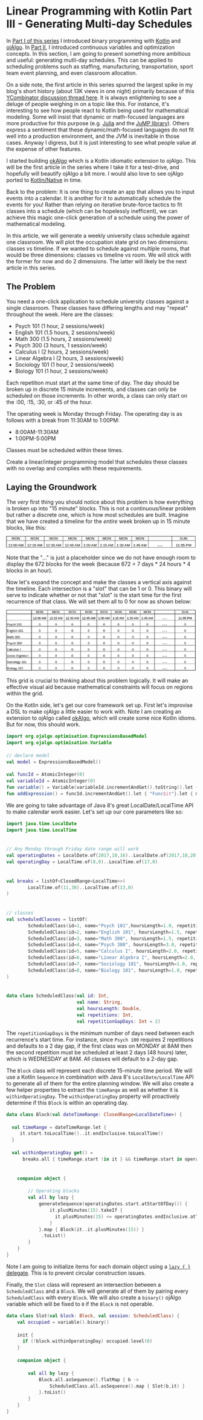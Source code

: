 # Linear Programming with Kotlin Part III - Generating Multi-day Schedules

In [Part I of this series](http://tomstechnicalblog.blogspot.com/2018/01/kotlinforoperationalplanningandoptimiza.html) I introduced binary programming with [Kotlin](http://kotlinlang.org/) and [ojAlgo](http://ojalgo.org/). In [Part II](http://tomstechnicalblog.blogspot.com/2018/01/kotlin-for-linear-programming-part-ii.html), I introduced continuous variables and optimization concepts. In this section, I am going to present something more ambitious and useful: generating mutli-day schedules. This can be applied to scheduling problems such as staffing, manufacturing, transportation, sport team event planning, and even classroom allocation.

On a side note, the first article in this series spurred the largest spike in my blog's short history (about 13K views in one night) primarily because of this [YCombinator discussion thread here](https://news.ycombinator.com/item?id=16234067). It is always enlightening to see a deluge of people weighing in on a topic like this. For instance, it's interesting to see how people react to Kotlin being used for mathematical modeling. Some will insist that dynamic or math-focused languages are more productive for this purpose (e.g. [Julia](https://julialang.org/) and the [JuMP library](https://jump.readthedocs.io/en/latest/quickstart.html#creating-a-model)). Others express a sentiment that these dynamic/math-focused languages do not fit well into a production environment, and the JVM is inevitable in those cases. Anyway I digress, but it is just interesting to see what people value at the expense of other features.

I started building [okAlgo](https://github.com/thomasnield/okAlgo/blob/master/README.md) which is a Kotlin idiomatic extension to ojAlgo. This will be the first article in the series where I take it for a test-drive, and hopefully will beautify ojAlgo a bit more. I would also love to see ojAlgo ported to [Kotlin/Native](https://kotlinlang.org/docs/reference/native-overview.html) in time.

Back to the problem: It is one thing to create an app that allows you to input events into a calendar. It is another for it to automatically schedule the events for you! Rather than relying on iterative brute-force tactics to fit classes into a schedule (which can be hopelessly inefficent), we can achieve this magic one-click generation of a schedule using the power of mathematical modeling.

In this article, we will generate a weekly university class schedule against one classroom. We will plot the occupation state grid on two dimensions: classes vs timeline. If we wanted to schedule against multiple rooms, that would be three dimensions: classes vs timeline vs room. We will stick with the former for now and do 2 dimensions. The latter will likely be the next article in this series.

## The Problem

You need a one-click application to schedule university classes against a single classroom. These classes have differing lengths and may "repeat" throughout the week. Here are the classes:

* Psych 101 (1 hour, 2 sessions/week)
* English 101 (1.5 hours, 2 sessions/week)
* Math 300 (1.5 hours, 2 sessions/week)
* Psych 300 (3 hours, 1 session/week)
* Calculus I (2 hours, 2 sessions/week)
* Linear Algebra I (2 hours, 3 sessions/week)
* Sociology 101 (1 hour, 2 sessions/week)
* Biology 101 (1 hour, 2 sessions/week)


Each repetition must start at the same time of day. The day should be broken up in discrete 15 minute increments, and classes can only be scheduled on those increments. In other words, a class can only start on the :00, :15, :30, or :45 of the hour.

The operating week is Monday through Friday. The operating day is as follows with a break from 11:30AM to 1:00PM:

* 8:00AM-11:30AM
* 1:00PM-5:00PM

Classes must be scheduled within these times.

Create a linear/integer programming model that schedules these classes with no overlap and complies with these requirements.

## Laying the Groundwork

The _very_ first thing you should notice about this problem is how everything is broken up into "15 minute" blocks. This is not a continuous/linear problem but rather a discrete one, which is how most schedules are built. Imagine that we have created a timeline for the _entire_ week broken up in 15 minute blocks, like this:

![](images/timeline_concept.jpg)

Note that the "..."  is just a placeholder since we do not have enough room to display the 672 blocks for the week (because 672 = 7 days \* 24 hours \* 4 blocks in an hour).

Now let's expand the concept and make the classes a vertical axis against the timeline. Each intersection is a "slot" that can be 1 or 0. This binary will serve to indicate whether or not that "slot" is the start time for the first recurrence of that class. We will set them all to 0 for now as shown below:

![](images/grid_concept.jpg)

This grid is crucial to thinking about this problem logically. It will make an effective visual aid because mathematical constraints will focus on regions within the grid.

On the Kotlin side, let's get our core framework set up. First let's improvise a DSL to make ojAlgo a little easier to work with. Note I am creating an extension to ojAlgo called [okAlgo](https://github.com/thomasnield/okAlgo/blob/master/README.md), which will create some nice Kotlin idioms. But for now, this should work.

```kotlin
import org.ojalgo.optimisation.ExpressionsBasedModel
import org.ojalgo.optimisation.Variable

// declare model
val model = ExpressionsBasedModel()

val funcId = AtomicInteger(0)
val variableId = AtomicInteger(0)
fun variable() = Variable(variableId.incrementAndGet().toString().let { "Variable$it" }).apply(model::addVariable)
fun addExpression() = funcId.incrementAndGet().let { "Func$it"}.let { model.addExpression(it) }
```

We are going to take advantage of Java 8's great LocalDate/LocalTime API to make calendar work easier. Let's set up our core parameters like so:

```kotlin
import java.time.LocalDate
import java.time.LocalTime


// Any Monday through Friday date range will work
val operatingDates = LocalDate.of(2017,10,16)..LocalDate.of(2017,10,20)
val operatingDay = LocalTime.of(8,0)..LocalTime.of(17,0)


val breaks = listOf<ClosedRange<LocalTime>>(
        LocalTime.of(11,30)..LocalTime.of(13,0)
)


// classes
val scheduledClasses = listOf(
        ScheduledClass(id=1, name="Psych 101",hoursLength=1.0, repetitions=2),
        ScheduledClass(id=2, name="English 101", hoursLength=1.5, repetitions=3),
        ScheduledClass(id=3, name="Math 300", hoursLength=1.5, repetitions=2),
        ScheduledClass(id=4, name="Psych 300", hoursLength=3.0, repetitions=1),
        ScheduledClass(id=5, name="Calculus I", hoursLength=2.0, repetitions=2),
        ScheduledClass(id=6, name="Linear Algebra I", hoursLength=2.0, repetitions=3),
        ScheduledClass(id=7, name="Sociology 101", hoursLength=1.0, repetitions=2),
        ScheduledClass(id=8, name="Biology 101", hoursLength=1.0, repetitions=2)
)


data class ScheduledClass(val id: Int,
                          val name: String,
                          val hoursLength: Double,
                          val repetitions: Int,
                          val repetitionGapDays: Int = 2)
```

The `repetitionGapDays` is the minimum number of days need between each recurrence's start time. For instance, since `Psych 100` requires 2 repetitions and defaults to a 2 day gap, if the first class was on MONDAY at 8AM then the second repetition must be scheduled at least 2 days (48 hours) later, which is WEDNESDAY at 8AM. All classes will default to a 2-day gap.

The `Block` class will represent each discrete 15-minute time period. We will use a Kotlin `Sequence` in combination with Java 8's `LocalDate/LocalTime` API to generate all of them for the entire planning window. We will also create a few helper properties to extract the `timeRange` as well as whether it is `withinOperatingDay`. The `withinOperatingDay` property will proactively determine if this `Block` is within an operating day.


```kotlin
data class Block(val dateTimeRange: ClosedRange<LocalDateTime>) {

  val timeRange = dateTimeRange.let {
     it.start.toLocalTime()..it.endInclusive.toLocalTime()
  }

  val withinOperatingDay get() =
      breaks.all { timeRange.start !in it } && timeRange.start in operatingDay


    companion object {

        // Operating blocks
        val all by lazy {
            generateSequence(operatingDates.start.atStartOfDay()) {
                it.plusMinutes(15).takeIf {
                  it.plusMinutes(15) <= operatingDates.endInclusive.atTime(23,59)
                }
            }.map { Block(it..it.plusMinutes(15)) }
             .toList()
        }
    }
}
```

Note I am going to initialize items for each domain object using a  [`lazy { }` delegate](https://kotlinlang.org/docs/reference/delegated-properties.html#lazy). This is to prevent circular construction issues.

Finally, the `Slot` class will represent an intersection between a `ScheduledClass` and a `Block`. We will generate all of them by pairing every `ScheduledClass` with every `Block`. We will also create a `binary()` ojAlgo variable which will be fixed to `0` if the `Block` is not operable.

```kotlin
data class Slot(val block: Block, val session: ScheduledClass) {
    val occupied = variable().binary()

    init {
      if (!block.withinOperatingDay) occupied.level(0)
    }

    companion object {

        val all by lazy {
            Block.all.asSequence().flatMap { b ->
                ScheduledClass.all.asSequence().map { Slot(b,it) }
            }.toList()
        }
    }
}
```

